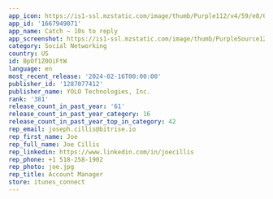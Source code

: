 ```yaml
---
app_icon: https://is1-ssl.mzstatic.com/image/thumb/Purple112/v4/59/e8/00/59e800cf-42a5-a42e-acfb-d895165405fe/AppIconFrisbee-1x_U007emarketing-0-10-0-85-220-0.png/1024x1024bb.png
app_id: '1667949071'
app_name: Catch ~ 10s to reply
app_screenshot: https://is1-ssl.mzstatic.com/image/thumb/PurpleSource126/v4/5e/60/9e/5e609ece-0fb0-fd80-d835-1e19b606acff/32ab6f84-e77f-4474-a6a6-3008fb9a88c9_XXL_US_SLIDE.jpg/1242x2688bb.png
category: Social Networking
country: US
id: BpOf1Z0OiFtW
language: en
most_recent_release: '2024-02-16T00:00:00'
publisher_id: '1287077412'
publisher_name: YOLO Technologies, Inc.
rank: '381'
release_count_in_past_year: '61'
release_count_in_past_year_category: 16
release_count_in_past_year_top_in_category: 42
rep_email: joseph.cillis@bitrise.io
rep_first_name: Joe
rep_full_name: Joe Cillis
rep_linkedin: https://www.linkedin.com/in/joecillis
rep_phone: +1 518-258-1902
rep_photo: joe.jpg
rep_title: Account Manager
store: itunes_connect
---
```

